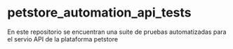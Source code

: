 # petstore_automation_api_tests
En este repositorio se encuentran una suite de pruebas automatizadas para el servio API de la plataforma petstore
